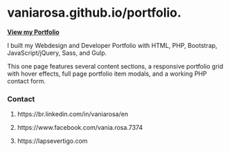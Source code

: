 # vaniarosa.github.io/portfolio.
<article class="markdown-body entry-content" itemprop="text"><p><strong><a href="https://vaniarosa.github.io/portfolio/">View my Portfolio</a></strong></p>

<p>I built my Webdesign and Developer Portfolio with HTML, PHP, Bootstrap, JavaScript/jQuery, Sass, and Gulp.</p>
<p>This one page features several content sections, a responsive portfolio grid with hover effects, full page portfolio item modals, and a working PHP contact form.</p>


<h3>Contact</h3>
<ol>
<li><p>https://br.linkedin.com/in/vaniarosa/en</p></li>
<li><p>https://www.facebook.com/vania.rosa.7374</p></li>
<li><p>https://lapsevertigo.com</p></li>
</ol>
</article>
